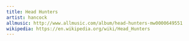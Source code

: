 ```yaml
---
title: Head Hunters
artist: hancock
allmusic: http://www.allmusic.com/album/head-hunters-mw0000649551
wikipedia: https://en.wikipedia.org/wiki/Head_Hunters
---
```


